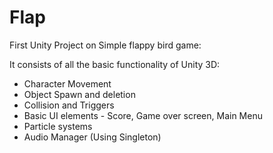 # Flap
First Unity Project on Simple flappy bird game:

It consists of all the basic functionality of Unity 3D:

- Character Movement
- Object Spawn and deletion
- Collision and Triggers
- Basic UI elements - Score, Game over screen, Main Menu
- Particle systems
- Audio Manager (Using Singleton)
